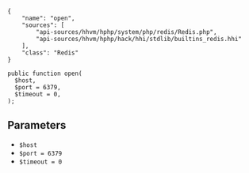 ``` yamlmeta
{
    "name": "open",
    "sources": [
        "api-sources/hhvm/hphp/system/php/redis/Redis.php",
        "api-sources/hhvm/hphp/hack/hhi/stdlib/builtins_redis.hhi"
    ],
    "class": "Redis"
}
```




``` Hack
public function open(
  $host,
  $port = 6379,
  $timeout = 0,
);
```




## Parameters




+ ` $host `
+ ` $port = 6379 `
+ ` $timeout = 0 `
<!-- HHAPIDOC -->
